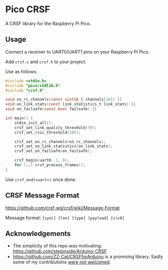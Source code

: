 # Pico CRSF

A CRSF library for the Raspberry Pi Pico.

## Usage

Connect a receiver to UART0/UART1 pins on your Raspberry Pi Pico.

Add `crsf.c` and `crsf.h` to your project.

Use as follows:

```c
#include <stdio.h>
#include "pico/stdlib.h"
#include "crsf.h"

void on_rc_channels(const uint16_t channels[16]) {}
void on_link_stats(const link_statistics_t link_stats) {}
void on_failsafe(const bool failsafe) {}

int main() {
    stdio_init_all();
    crsf_set_link_quality_threshold(70);
    crsf_set_rssi_threshold(105);

    crsf_set_on_rc_channels(on_rc_channels);
    crsf_set_on_link_statistics(on_link_stats);
    crsf_set_on_failsafe(on_failsafe);

    crsf_begin(uart0, 1, 0);
    for (;;) crsf_process_frames();
}
```

Use `crsf_end(<uart>)` once done.



## CRSF Message Format
https://github.com/crsf-wg/crsf/wiki/Message-Format

Message format:
`[sync] [len] [type] [payload] [crc8]`


## Acknowledgements

* The simplicity of this repo was motivating: https://github.com/stepinside/Arduino-CRSF
* https://github.com/ZZ-Cat/CRSFforArduino is a promising library. Sadly some of my contributions [were not welcomed](https://github.com/ZZ-Cat/CRSFforArduino/issues/109#issuecomment-2053772516).